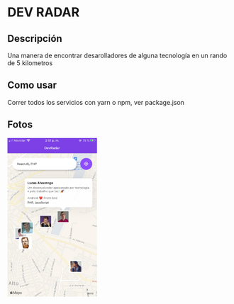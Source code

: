# DEV RADAR

## Descripción

Una manera de encontrar desarolladores de alguna tecnología en un rando de 5 kilometros

## Como usar

Correr todos los servicios con yarn o npm, ver package.json

## Fotos

<img src="assets/mobile.jpeg" width="40%">
